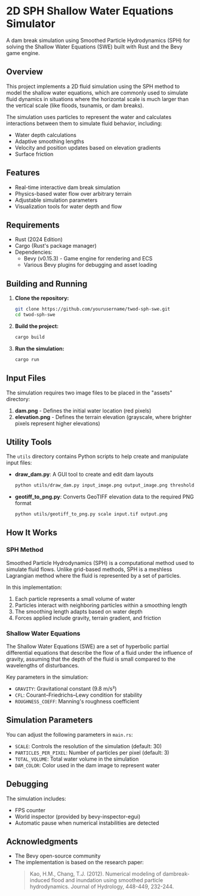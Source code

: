 # 2D SPH Shallow Water Equations Simulator

A dam break simulation using Smoothed Particle Hydrodynamics (SPH) for solving the Shallow Water Equations (SWE) built with Rust and the Bevy game engine.

## Overview

This project implements a 2D fluid simulation using the SPH method to model the shallow water equations, which are commonly used to simulate fluid dynamics in situations where the horizontal scale is much larger than the vertical scale (like floods, tsunamis, or dam breaks).

The simulation uses particles to represent the water and calculates interactions between them to simulate fluid behavior, including:
- Water depth calculations
- Adaptive smoothing lengths
- Velocity and position updates based on elevation gradients
- Surface friction

## Features

- Real-time interactive dam break simulation
- Physics-based water flow over arbitrary terrain
- Adjustable simulation parameters
- Visualization tools for water depth and flow

## Requirements

- Rust (2024 Edition)
- Cargo (Rust's package manager)
- Dependencies:
  - Bevy (v0.15.3) - Game engine for rendering and ECS
  - Various Bevy plugins for debugging and asset loading

## Building and Running

1. **Clone the repository:**
   ```bash
   git clone https://github.com/yourusername/twod-sph-swe.git
   cd twod-sph-swe
   ```

2. **Build the project:**
   ```bash
   cargo build
   ```

3. **Run the simulation:**
   ```bash
   cargo run
   ```

## Input Files

The simulation requires two image files to be placed in the "assets" directory:

1. **dam.png** - Defines the initial water location (red pixels)
2. **elevation.png** - Defines the terrain elevation (grayscale, where brighter pixels represent higher elevations)

## Utility Tools

The `utils` directory contains Python scripts to help create and manipulate input files:

- **draw_dam.py**: A GUI tool to create and edit dam layouts
  ```bash
  python utils/draw_dam.py input_image.png output_image.png threshold
  ```

- **geotiff_to_png.py**: Converts GeoTIFF elevation data to the required PNG format
  ```bash
  python utils/geotiff_to_png.py scale input.tif output.png
  ```

## How It Works

### SPH Method

Smoothed Particle Hydrodynamics (SPH) is a computational method used to simulate fluid flows. Unlike grid-based methods, SPH is a meshless Lagrangian method where the fluid is represented by a set of particles.

In this implementation:
1. Each particle represents a small volume of water
2. Particles interact with neighboring particles within a smoothing length
3. The smoothing length adapts based on water depth
4. Forces applied include gravity, terrain gradient, and friction

### Shallow Water Equations

The Shallow Water Equations (SWE) are a set of hyperbolic partial differential equations that describe the flow of a fluid under the influence of gravity, assuming that the depth of the fluid is small compared to the wavelengths of disturbances.

Key parameters in the simulation:
- `GRAVITY`: Gravitational constant (9.8 m/s²)
- `CFL`: Courant–Friedrichs–Lewy condition for stability
- `ROUGHNESS_COEFF`: Manning's roughness coefficient

## Simulation Parameters

You can adjust the following parameters in `main.rs`:

- `SCALE`: Controls the resolution of the simulation (default: 30)
- `PARTICLES_PER_PIXEL`: Number of particles per pixel (default: 3)
- `TOTAL_VOLUME`: Total water volume in the simulation
- `DAM_COLOR`: Color used in the dam image to represent water

## Debugging

The simulation includes:
- FPS counter
- World inspector (provided by bevy-inspector-egui)
- Automatic pause when numerical instabilities are detected

## Acknowledgments

- The Bevy open-source community
- The implementation is based on the research paper:
  > Kao, H.M., Chang, T.J. (2012). Numerical modeling of dambreak-induced flood and inundation using smoothed particle hydrodynamics. Journal of Hydrology, 448-449, 232-244.

